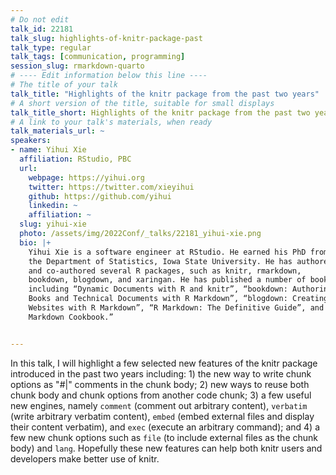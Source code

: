 ```yaml
---
# Do not edit
talk_id: 22181
talk_slug: highlights-of-knitr-package-past
talk_type: regular
talk_tags: [communication, programming]
session_slug: rmarkdown-quarto
# ---- Edit information below this line ----
# The title of your talk
talk_title: "Highlights of the knitr package from the past two years"
# A short version of the title, suitable for small displays
talk_title_short: Highlights of the knitr package from the past two years
# A link to your talk's materials, when ready
talk_materials_url: ~
speakers:
- name: Yihui Xie
  affiliation: RStudio, PBC
  url:
    webpage: https://yihui.org
    twitter: https://twitter.com/xieyihui
    github: https://github.com/yihui
    linkedin: ~
    affiliation: ~
  slug: yihui-xie
  photo: /assets/img/2022Conf/_talks/22181_yihui-xie.png
  bio: |+
    Yihui Xie is a software engineer at RStudio. He earned his PhD from
    the Department of Statistics, Iowa State University. He has authored
    and co-authored several R packages, such as knitr, rmarkdown,
    bookdown, blogdown, and xaringan. He has published a number of books,
    including “Dynamic Documents with R and knitr”, “bookdown: Authoring
    Books and Technical Documents with R Markdown”, “blogdown: Creating
    Websites with R Markdown”, “R Markdown: The Definitive Guide”, and “R
    Markdown Cookbook.”


---
```


<!-- ABSTRACT ----
Please write abstract below. You may use simple markdown (links, code style, bold, italics)
-->

In this talk, I will highlight a few selected new features of the knitr package
introduced in the past two years including: 1) the new way to write chunk
options as "#|" comments in the chunk body; 2) new ways to reuse both chunk body
and chunk options from another code chunk; 3) a few useful new engines, namely
`comment` (comment out arbitrary content), `verbatim` (write arbitrary verbatim
content), `embed` (embed external files and display their content verbatim), and
`exec` (execute an arbitrary command); and 4) a few new chunk options such as
`file` (to include external files as the chunk body) and `lang`. Hopefully these
new features can help both knitr users and developers make better use of knitr.
